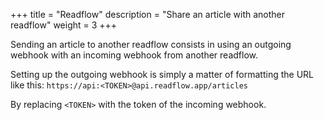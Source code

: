 +++
title = "Readflow"
description = "Share an article with another readflow"
weight = 3
+++

Sending an article to another readflow consists in using an outgoing webhook with an incoming webhook from another readflow.

Setting up the outgoing webhook is simply a matter of formatting the URL like this: `https://api:<TOKEN>@api.readflow.app/articles`

By replacing `<TOKEN>` with the token of the incoming webhook.
